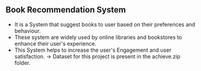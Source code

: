 ## Book Recommendation System
- It is a System that suggest books to user based on their preferences and behaviour.
- These system are widely used by online libraries and bookstores to enhance their user's experience.
- This System helps to increase the user's Engagement and user satisfaction.
  -> Dataset for this project is present in the achieve.zip folder.
